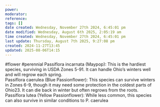 ```yaml
---
power: 
moderator: 
reference: 
tags: []
date created: Wednesday, November 27th 2024, 6:45:01 pm
date modified: Wednesday, August 6th 2025, 2:05:19 am
time created: Wednesday, November 27th 2024, 6:45:01 pm
last update: Thursday, August 7th 2025, 9:27:08 pm
created: 2024-11-27T13:45
updated: 2025-08-06T14:15
---
```

#flower #perennial 
Passiflora incarnata (Maypop): This is the hardiest species, surviving in USDA Zones 5-91. It can handle Ohio’s winters well and will regrow each spring.  
Passiflora caerulea (Blue Passionflower): This species can survive winters in Zones 6-9, though it may need some protection in the coldest parts of Ohio23. It can die back in winter but often regrows from the roots.  
Passiflora lutea (Yellow Passionflower): While less common, this species can also survive in similar conditions to P. caerulea